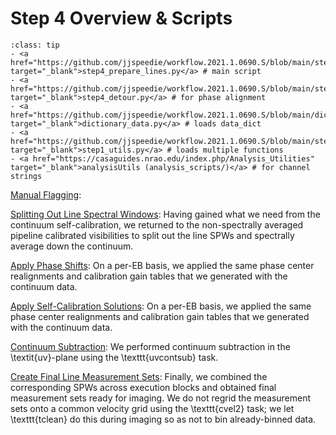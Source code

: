 # Step 4 Overview & Scripts


`````{admonition} Scripts for **Step 4 - Prepare the lines**:
:class: tip
- <a href="https://github.com/jjspeedie/workflow.2021.1.0690.S/blob/main/step4_prepare_lines.py" target="_blank">step4_prepare_lines.py</a> # main script
- <a href="https://github.com/jjspeedie/workflow.2021.1.0690.S/blob/main/step4_detour.py" target="_blank">step4_detour.py</a> # for phase alignment
- <a href="https://github.com/jjspeedie/workflow.2021.1.0690.S/blob/main/dictionary_data.py" target="_blank">dictionary_data.py</a> # loads data_dict
- <a href="https://github.com/jjspeedie/workflow.2021.1.0690.S/blob/main/step1_utils.py" target="_blank">step1_utils.py</a> # loads multiple functions
- <a href="https://casaguides.nrao.edu/index.php/Analysis_Utilities" target="_blank">analysisUtils (analysis_scripts/)</a> # for channel strings
`````

[Manual Flagging](step4-manual-flags.md):

[Splitting Out Line Spectral Windows](step4-split-spws.md): Having gained what we need from the continuum self-calibration,
we returned to the non-spectrally averaged pipeline calibrated visibilities to split out the line SPWs and spectrally average down the continuum.
<!-- %[Details: We spectrally averaged the continuum SPWs into a single channel; purely for the sake of minimizing the size; it will be left behind soon enough]. -->

[Apply Phase Shifts](step4-apply-phase-alignments.md): On a per-EB basis, we applied the same phase center realignments and calibration gain tables that we generated with the continuum data.

[Apply Self-Calibration Solutions](step4-apply-self-cal-solutions.md): On a per-EB basis, we applied the same phase center realignments and calibration gain tables that we generated with the continuum data.

[Continuum Subtraction](step4-continuum-subtraction.md): We performed continuum subtraction in the \textit{uv}-plane using the \texttt{uvcontsub} task.

[Create Final Line Measurement Sets](step4-line-mses-achieved.md): Finally, we combined the corresponding SPWs across execution blocks and obtained final measurement sets ready for imaging. We do not regrid the measurement sets onto a common velocity grid using the \texttt{cvel2} task; we let \texttt{tclean} do this during imaging so as not to bin already-binned data. 
